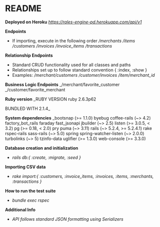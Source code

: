 # README

**Deployed on Heroku**
_https://rales-engine-pd.herokuapp.com/api/v1_

**Endpoints**
- If importing, execute in the following order
_/merchants_
_/items_
_/customers_
_/invoices_
_/invoice_items_
_/transactions_

**Relationship Endpoints**
- Standard CRUD functionality used for all classes and paths
- Relationships set up to follow standard convention { :index, :show }
- Examples:
_/merchant/customers_
_/customer/invoices_
_/item/merchant_id_

**Business Logic Endpoints**
_/merchant/favorite_customer
_/customer/favorite_merchant

**Ruby version**
 _RUBY VERSION
    ruby 2.6.3p62

 BUNDLED WITH
    2.1.4_

**System dependencies**
 _bootsnap (>= 1.1.0)
 byebug
 coffee-rails (~> 4.2)
 factory_bot_rails
 faraday
 fast_jsonapi
 jbuilder (~> 2.5)
 listen (>= 3.0.5, < 3.2)
 pg (>= 0.18, < 2.0)
 pry
 puma (~> 3.11)
 rails (~> 5.2.4, >= 5.2.4.1)
 rake
 rspec-rails
 sass-rails (~> 5.0)
 spring
 spring-watcher-listen (~> 2.0.0)
 turbolinks (~> 5)
 tzinfo-data
 uglifier (>= 1.3.0)
 web-console (>= 3.3.0)

**Database creation and initialization**
 - _rails db:{ :create, :migrate, :seed }_

**Importing CSV data**
 - _rake import:{ :customers, :invoice_items, :invoices, :items, :merchants, :transactions }_

**How to run the test suite**
 - _bundle exec rspec_

**Additional Info**
 - _API follows standard JSON formatting using Serializers_
